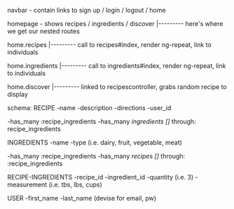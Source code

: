 navbar - contain links to sign up / login / logout / home

homepage - shows recipes / ingredients / discover
|--------- here's where we get our nested routes

home.recipes
|--------- call to recipes#index, render ng-repeat, link to individuals

home.ingredients
|--------- call to ingredients#index, render ng-repeat, link to individuals

home.discover
|--------- linked to recipescontroller, grabs random recipe to display


schema:
RECIPE
-name
-description
-directions
-user_id

-has_many :recipe_ingredients
-has_many *ingredients []* through: recipe_ingredients



INGREDIENTS
-name
-type (i.e. dairy, fruit, vegetable, meat)

-has_many :recipe_ingredients
-has_many *recipes []* through: :recipe_ingredients



RECIPE-INGREDIENTS
-recipe_id
-ingredient_id
-quantity (i.e. 3)
-measurement (i.e. tbs, lbs, cups)



USER
-first_name
-last_name
(devise for email, pw)
